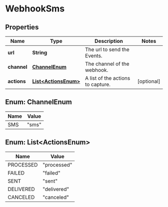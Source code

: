 # WebhookSms

## Properties
Name | Type | Description | Notes
------------ | ------------- | ------------- | -------------
**url** | **String** | The url to send the Events. | 
**channel** | [**ChannelEnum**](#ChannelEnum) | The channel of the webhook. | 
**actions** | [**List&lt;ActionsEnum&gt;**](#List&lt;ActionsEnum&gt;) | A list of the actions to capture. |  [optional]

<a name="ChannelEnum"></a>
## Enum: ChannelEnum
Name | Value
---- | -----
SMS | &quot;sms&quot;

<a name="List<ActionsEnum>"></a>
## Enum: List&lt;ActionsEnum&gt;
Name | Value
---- | -----
PROCESSED | &quot;processed&quot;
FAILED | &quot;failed&quot;
SENT | &quot;sent&quot;
DELIVERED | &quot;delivered&quot;
CANCELED | &quot;canceled&quot;
